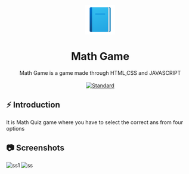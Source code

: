 <p align="center">
    <img alt="" height="80" src="./img/add-readme.png">
  </a>
</p>
<h1 align="center"> Math Game</h1>

<div align="center">
Math Game is a game made through HTML,CSS and JAVASCRIPT
</div>

<br />

<div align="center">
  <!-- Standard -->
  <a href="https://standardjs.com">
    <img src="https://img.shields.io/badge/code%20style-standard-brightgreen.svg?style=flat-square"
      alt="Standard" />
  </a>
</div>

## ⚡️  Introduction
It is Math Quiz game where you have to select the correct ans from four options


## 📷 Screenshots

![ss1]()
![ss]()


